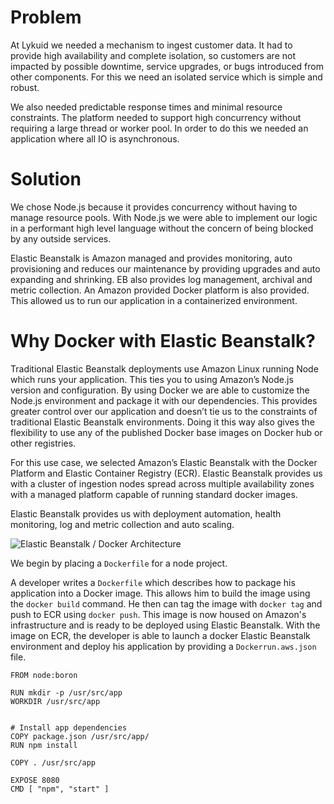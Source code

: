# Problem

At Lykuid we needed a mechanism to ingest customer data. It had to provide high availability and complete isolation, 
so customers are not impacted by possible downtime, service upgrades, or bugs introduced from other components. 
For this we need an isolated service which is simple and robust. 

We also needed predictable response times and minimal resource constraints. The platform needed to support 
high concurrency without requiring a large thread or worker pool. In order to do this we needed an application where all IO is asynchronous.

# Solution

We chose Node.js because it provides concurrency without having to manage resource pools. With Node.js we were able to implement our logic in a performant high level language without the concern of being blocked by any outside services. 

Elastic Beanstalk is Amazon managed and provides monitoring, auto provisioning and reduces our maintenance by providing upgrades and auto expanding and shrinking. EB also provides log management, archival and metric collection. An Amazon provided Docker platform is also provided. This allowed us to run our application in a containerized environment. 

# Why Docker with Elastic Beanstalk?

Traditional Elastic Beanstalk deployments use Amazon Linux running Node which runs your application. This ties you to using Amazon’s Node.js version and configuration. By using Docker we are able to customize the Node.js environment and package it with our dependencies. This provides greater control over our application and doesn’t tie us to the constraints of traditional Elastic Beanstalk environments. Doing it this way also gives the flexibility to use any of the published Docker base images on Docker hub or other registries. 

For this use case, we selected Amazon’s Elastic Beanstalk with the Docker Platform and Elastic Container Registry (ECR).
 Elastic Beanstalk provides us with a cluster of ingestion nodes spread across multiple availability zones with a managed 
 platform capable of running standard docker images.
 
 Elastic Beanstalk provides us with deployment automation, health monitoring, log and metric collection and auto scaling. 

![Elastic Beanstalk / Docker Architecture](https://lykuid.github.io/sample-eb-project/lykuideb.svg)


We begin by placing a `Dockerfile` for a node project.

A developer writes a `Dockerfile` which describes how to package his application into a Docker image. This allows him to build the image using the `docker build` command. He then can tag the image with `docker tag` and push to ECR using `docker push`. This image is now housed on Amazon's infrastructure and is ready to be deployed using Elastic Beanstalk. With the image on ECR, the developer is able to launch a docker Elastic Beanstalk environment and deploy his application by providing a `Dockerrun.aws.json` file. 



```docker
FROM node:boron

RUN mkdir -p /usr/src/app
WORKDIR /usr/src/app


# Install app dependencies
COPY package.json /usr/src/app/
RUN npm install

COPY . /usr/src/app

EXPOSE 8080
CMD [ "npm", "start" ]
```
